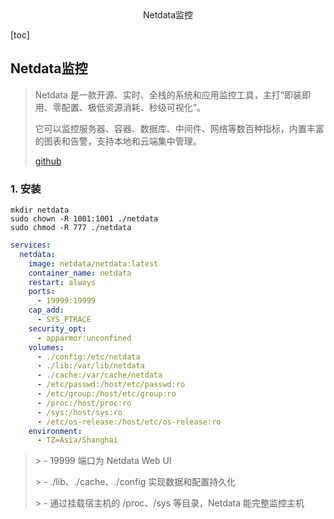 <center>Netdata监控</center>





[toc]









## Netdata监控

> Netdata 是一款开源、实时、全栈的系统和应用监控工具，主打“即装即用、零配置、极低资源消耗、秒级可视化”。
>
> 它可以监控服务器、容器、数据库、中间件、网络等数百种指标，内置丰富的图表和告警，支持本地和云端集中管理。
>
> [github](https://github.com/netdata/netdata)







### 1. 安装

```shell
mkdir netdata
sudo chown -R 1001:1001 ./netdata
sudo chmod -R 777 ./netdata
```

```yaml
services:
  netdata:
    image: netdata/netdata:latest
    container_name: netdata
    restart: always
    ports:
      - 19999:19999
    cap_add:
      - SYS_PTRACE
    security_opt:
      - apparmor:unconfined
    volumes:
      - ./config:/etc/netdata
      - ./lib:/var/lib/netdata
      - ./cache:/var/cache/netdata
      - /etc/passwd:/host/etc/passwd:ro
      - /etc/group:/host/etc/group:ro
      - /proc:/host/proc:ro
      - /sys:/host/sys:ro
      - /etc/os-release:/host/etc/os-release:ro
    environment:
      - TZ=Asia/Shanghai
```

> \> - 19999 端口为 Netdata Web UI
>
> \> - ./lib、./cache、./config 实现数据和配置持久化
>
> \> - 通过挂载宿主机的 /proc、/sys 等目录，Netdata 能完整监控主机